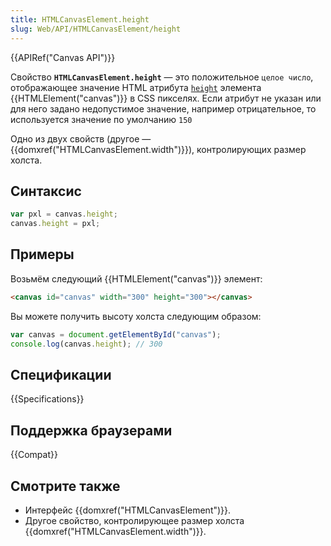 ```yaml
---
title: HTMLCanvasElement.height
slug: Web/API/HTMLCanvasElement/height
---
```


{{APIRef("Canvas API")}}

Свойство **`HTMLCanvasElement.height`** — это положительное
`целое число`, отображающее значение HTML атрибута [`height`](/ru/docs/Web/HTML/Element/canvas#height) элемента {{HTMLElement("canvas")}} в CSS пикселях. Если атрибут не указан или
для него задано недопустимое значение, например отрицательное, то используется значение по умолчанию `150`

Одно из двух свойств (другое — {{domxref("HTMLCanvasElement.width")}}), контролирующих размер холста.

## Синтаксис

```js
var pxl = canvas.height;
canvas.height = pxl;
```

## Примеры

Возьмём следующий {{HTMLElement("canvas")}} элемент:

```html
<canvas id="canvas" width="300" height="300"></canvas>
```

Вы можете получить высоту холста следующим образом:

```js
var canvas = document.getElementById("canvas");
console.log(canvas.height); // 300
```

## Спецификации

{{Specifications}}

## Поддержка браузерами

{{Compat}}

## Смотрите также

- Интерфейс {{domxref("HTMLCanvasElement")}}.
- Другое свойство, контролирующее размер холста
  {{domxref("HTMLCanvasElement.width")}}.
